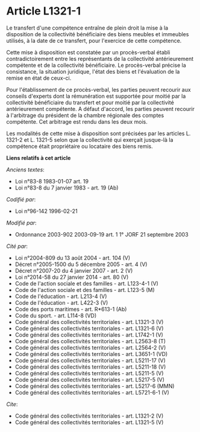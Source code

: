 # Article L1321-1

Le transfert d'une compétence entraîne de plein droit la mise à la disposition de la collectivité bénéficiaire des biens
meubles et immeubles utilisés, à la date de ce transfert, pour l'exercice de cette compétence. 

Cette mise à disposition est constatée par un procès-verbal établi contradictoirement entre les représentants de la
collectivité antérieurement compétente et de la collectivité bénéficiaire. Le procès-verbal précise la consistance, la
situation juridique, l'état des biens et l'évaluation de la remise en état de ceux-ci. 

Pour l'établissement de ce procès-verbal, les parties peuvent recourir aux conseils d'experts dont la rémunération est
supportée pour moitié par la collectivité bénéficiaire du transfert et pour moitié par la collectivité antérieurement
compétente. A défaut d'accord, les parties peuvent recourir à l'arbitrage du président de la chambre régionale des comptes
compétente. Cet arbitrage est rendu dans les deux mois. 

Les modalités de cette mise à disposition sont précisées par les articles L. 1321-2 et L. 1321-5 selon que la collectivité
qui exerçait jusque-là la compétence était propriétaire ou locataire des biens remis.

**Liens relatifs à cet article**

_Anciens textes_:

  - Loi n°83-8 1983-01-07 art. 19
  - Loi n°83-8 du 7 janvier 1983 - art. 19 (Ab)

_Codifié par_:

  - Loi n°96-142 1996-02-21

_Modifié par_:

  - Ordonnance 2003-902 2003-09-19 art. 1 1° JORF 21 septembre 2003

_Cité par_:

  - Loi n°2004-809 du 13 août 2004 - art. 104 (V)
  - Décret n°2005-1500 du 5 décembre 2005 - art. 4 (V)
  - Décret n°2007-20 du 4 janvier 2007 - art. 2 (V)
  - Loi n°2014-58 du 27 janvier 2014 - art. 80 (V)
  - Code de l'action sociale et des familles - art. L123-4-1 (V)
  - Code de l'action sociale et des familles - art. L123-5 (M)
  - Code de l'éducation - art. L213-4 (V)
  - Code de l'éducation - art. L422-3 (V)
  - Code des ports maritimes - art. R*613-1 (Ab)
  - Code du sport. - art. L114-8 (VD)
  - Code général des collectivités territoriales - art. L1321-3 (V)
  - Code général des collectivités territoriales - art. L1321-6 (V)
  - Code général des collectivités territoriales - art. L1742-1 (V)
  - Code général des collectivités territoriales - art. L2563-8 (T)
  - Code général des collectivités territoriales - art. L2564-2 (V)
  - Code général des collectivités territoriales - art. L3651-1 (VD)
  - Code général des collectivités territoriales - art. L5211-17 (V)
  - Code général des collectivités territoriales - art. L5211-18 (V)
  - Code général des collectivités territoriales - art. L5211-5 (V)
  - Code général des collectivités territoriales - art. L5217-5 (V)
  - Code général des collectivités territoriales - art. L5217-6 (MMN)
  - Code général des collectivités territoriales - art. L5721-6-1 (V)

_Cite_:

  - Code général des collectivités territoriales - art. L1321-2 (V)
  - Code général des collectivités territoriales - art. L1321-5 (V)
